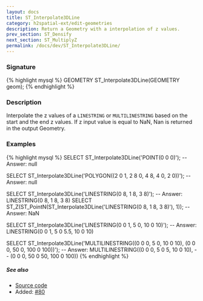 ```yaml
---
layout: docs
title: ST_Interpolate3DLine
category: h2spatial-ext/edit-geometries
description: Return a Geometry with a interpolation of z values.
prev_section: ST_Densify
next_section: ST_MultiplyZ
permalink: /docs/dev/ST_Interpolate3DLine/
---
```


### Signature

{% highlight mysql %}
GEOMETRY ST_Interpolate3DLine(GEOMETRY geom);
{% endhighlight %}

### Description
Interpolate the z values of a `LINESTRING` or `MULTILINESTRING` based on the start and the end z values.
If z input value is equal to NaN, Nan is returned in the output Geometry.

### Examples

{% highlight mysql %}
SELECT ST_Interpolate3DLine('POINT(0 0 0)');
-- Answer: null

SELECT ST_Interpolate3DLine('POLYGON((2 0 1, 2 8 0, 4 8,
                                      4 0, 2 0))');
-- Answer: null

SELECT ST_Interpolate3DLine('LINESTRING(0 8, 1 8, 3 8)');
-- Answer: LINESTRING(0 8, 1 8, 3 8)
SELECT ST_Z(ST_PointN(ST_Interpolate3DLine('LINESTRING(0 8, 1 8,
                                                       3 8)'), 1));
-- Answer: NaN

SELECT ST_Interpolate3DLine('LINESTRING(0 0 1, 5 0, 10 0 10)');
-- Answer: LINESTRING(0 0 1, 5 0 5.5, 10 0 10)

SELECT ST_Interpolate3DLine('MULTILINESTRING((0 0 0, 5 0,
                                              10 0 10),
                                             (0 0 0, 50 0,
                                              100 0 100))');
-- Answer: MULTILINESTRING((0 0 0, 5 0 5, 10 0 10),
--                          (0 0 0, 50 0 50, 100 0 100))
{% endhighlight %}

##### See also

* <a href="https://github.com/irstv/H2GIS/blob/master/h2spatial-ext/src/main/java/org/h2gis/h2spatialext/function/spatial/edit/ST_Interpolate3DLine.java" target="_blank">Source code</a>
* Added: <a href="https://github.com/irstv/H2GIS/pull/80" target="_blank">#80</a>
